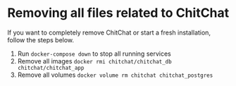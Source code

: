 # Removing all files related to ChitChat

If you want to completely remove ChitChat or start a fresh installation, follow the steps below.

1. Run `docker-compose down` to stop all running services
2. Remove all images `docker rmi chitchat/chitchat_db chitchat/chitchat_app`
3. Remove all volumes `docker volume rm chitchat chitchat_postgres`
